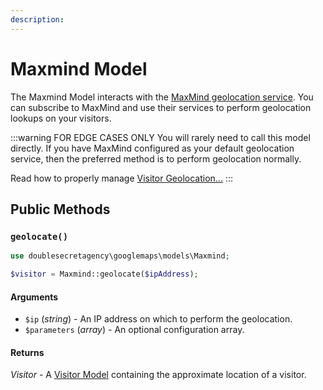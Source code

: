 ```yaml
---
description:
---
```


# Maxmind Model

The Maxmind Model interacts with the [MaxMind geolocation service](https://www.maxmind.com/). You can subscribe to MaxMind and use their services to perform geolocation lookups on your visitors.

:::warning FOR EDGE CASES ONLY
You will rarely need to call this model directly. If you have MaxMind configured as your default geolocation service, then the preferred method is to perform geolocation normally.

Read how to properly manage [Visitor Geolocation...](/geolocation/)
:::

## Public Methods

### `geolocate()`

```php
use doublesecretagency\googlemaps\models\Maxmind;

$visitor = Maxmind::geolocate($ipAddress);
```

#### Arguments

 - `$ip` (_string_) - An IP address on which to perform the geolocation.
 - `$parameters` (_array_) - An optional configuration array.

#### Returns

_Visitor_ - A [Visitor Model](/models/visitor-model/) containing the approximate location of a visitor.
